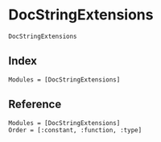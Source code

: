 # DocStringExtensions

```@docs
DocStringExtensions
```

## Index

```@index
Modules = [DocStringExtensions]
```

## Reference

```@autodocs
Modules = [DocStringExtensions]
Order = [:constant, :function, :type]
```


